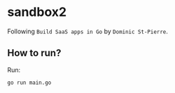 # sandbox2

Following `Build SaaS apps in Go` by `Dominic St-Pierre`.

## How to run?

Run:

```bash
go run main.go
```
